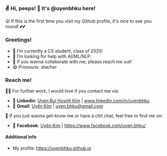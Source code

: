 ### ✌️ Hi, peeps! 👋 It's @uyenbhku here!
😜 If this is the first time you visit my Github profile, it's nice to see you round! 💕💕

### Greetings!
- 🔭 I’m currently a CS student, class of 2025!
- 🤔 I’m looking for help with AI/ML/NLP. 
- 💬 If you wanna collaborate with me, please reach me out! 
- 😄 Pronouns: she/her 


### Reach me!
👩‍💻 For further work, I would love if you contact me via:
- 📘 **Linkedin**: <a href="www.linkedin.com/in/uyenbhku">Uyen Bui Huynh Kim</a> | www.linkedin.com/in/uyenbhku
- 📧 **Gmail**: <a href="mailto:uyen.bhku@gmail.com">Uyên Kim</a> | uyen.bhku@gmail.com

💬 If you just wanna get-know me or have a chit chat, feel free to find me on:
- 🌱 **Facebook**: <a href="https://www.facebook.com/uyen.bhku/">Uyên Kim</a> | https://www.facebook.com/uyen.bhku/

#### Additional info
- My profile: https://uyenbhku.github.io

<!--
**uyenbhku/uyenbhku** is a ✨ _special_ ✨ repository because its `README.md` (this file) appears on your GitHub profile.
-->

